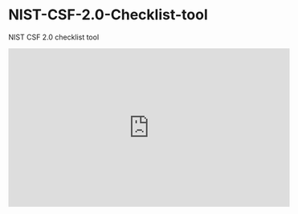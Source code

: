 # NIST-CSF-2.0-Checklist-tool
NIST CSF 2.0 checklist tool
<iframe width="560" height="315" src="https://youtu.be/_ajTwRMHLfU" frameborder="0" allow="accelerometer; autoplay; clipboard-write; encrypted-media; gyroscope; picture-in-picture" allowfullscreen></iframe>



